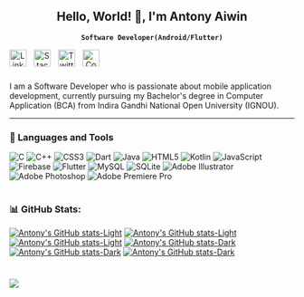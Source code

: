 <center>

## Hello, World! 👋, I'm Antony Aiwin

**`Software Developer(Android/Flutter)`**

<a href="https://www.linkedin.com/in/antony-aiwin/">
  <img align="left" alt="Linkedin" width="30px" style="padding-right:10px;" src="https://raw.githubusercontent.com/gauravghongde/social-icons/9d939e1c5b7ea4a24ac39c3e4631970c0aa1b920/SVG/Color/LinkedIN.svg">
</a>
<a href="https://stackoverflow.com/users/antony-aiwin-k-x">
  <img align="left" alt="StackOverflow" width="30px" style="padding-right:10px;" src="https://raw.githubusercontent.com/gauravghongde/social-icons/9d939e1c5b7ea4a24ac39c3e4631970c0aa1b920/SVG/Color/Stackoverflow.svg">
</a>
<a href="https://x.com/antonyaiwin">
  <img align="left" alt="Twitter" width="30px" style="padding-right:10px;" src="https://raw.githubusercontent.com/gauravghongde/social-icons/9d939e1c5b7ea4a24ac39c3e4631970c0aa1b920/SVG/Color/Twitter.svg">
</a>
<a href="https://codepen.io/antonyaiwin">
  <img align="left" alt="Codepen" width="30px" style="padding-right:10px;" src="https://raw.githubusercontent.com/gauravghongde/social-icons/9d939e1c5b7ea4a24ac39c3e4631970c0aa1b920/SVG/Color/Codeopen.svg">
</a>
<br/>

#

</center>
I am a Software Developer who is passionate about mobile application development, currently pursuing my Bachelor's degree in Computer Application (BCA) from Indira Gandhi National Open University (IGNOU).

---

### 🧰 Languages and Tools

![C](https://img.shields.io/badge/c-%2300599C.svg?style=for-the-badge&logo=c&logoColor=white) 
![C++](https://img.shields.io/badge/c++-%2300599C.svg?style=for-the-badge&logo=c%2B%2B&logoColor=white) 
![CSS3](https://img.shields.io/badge/css3-%231572B6.svg?style=for-the-badge&logo=css3&logoColor=white) 
![Dart](https://img.shields.io/badge/dart-%230175C2.svg?style=for-the-badge&logo=dart&logoColor=white) 
![Java](https://img.shields.io/badge/java-%23ED8B00.svg?style=for-the-badge&logo=openjdk&logoColor=white) 
![HTML5](https://img.shields.io/badge/html5-%23E34F26.svg?style=for-the-badge&logo=html5&logoColor=white) 
![Kotlin](https://img.shields.io/badge/kotlin-%237F52FF.svg?style=for-the-badge&logo=kotlin&logoColor=white) 
![JavaScript](https://img.shields.io/badge/javascript-%23323330.svg?style=for-the-badge&logo=javascript&logoColor=%23F7DF1E) 
![Firebase](https://img.shields.io/badge/firebase-%23039BE5.svg?style=for-the-badge&logo=firebase) 
![Flutter](https://img.shields.io/badge/Flutter-%2302569B.svg?style=for-the-badge&logo=Flutter&logoColor=white)
![MySQL](https://img.shields.io/badge/mysql-%2300000f.svg?style=for-the-badge&logo=mysql&logoColor=white) 
![SQLite](https://img.shields.io/badge/sqlite-%2307405e.svg?style=for-the-badge&logo=sqlite&logoColor=white) 
![Adobe Illustrator](https://img.shields.io/badge/adobe%20illustrator-%23FF9A00.svg?style=for-the-badge&logo=adobe%20illustrator&logoColor=white) 
![Adobe Photoshop](https://img.shields.io/badge/adobe%20photoshop-%2331A8FF.svg?style=for-the-badge&logo=adobe%20photoshop&logoColor=white)
![Adobe Premiere Pro](https://img.shields.io/badge/Adobe%20Premiere%20Pro-9999FF.svg?style=for-the-badge&logo=Adobe%20Premiere%20Pro&logoColor=white)

#

### 📊 GitHub Stats:

[![Antony's GitHub stats-Light](https://github-readme-stats.vercel.app/api?username=antonyaiwin&theme=city_light&hide_border=false&include_all_commits=true&count_private=true#gh-light-mode-only)](https://github-readme-stats.vercel.app/api?username=antonyaiwin&theme=city_light&hide_border=false&include_all_commits=true&count_private=true#gh-light-mode-only) 
[![Antony's GitHub stats-Light](https://github-readme-streak-stats.herokuapp.com/?user=antonyaiwin&theme=city_light&hide_border=false#gh-light-mode-only)](https://github-readme-streak-stats.herokuapp.com/?user=antonyaiwin&theme=city_light&hide_border=false#gh-light-mode-only)
[![Antony's GitHub stats-Light](https://github-readme-stats.vercel.app/api/top-langs/?username=antonyaiwin&theme=city_light&hide_border=false&include_all_commits=true&count_private=true&layout=compact#gh-light-mode-only)](https://github-readme-stats.vercel.app/api/top-langs/?username=antonyaiwin&theme=city_light&hide_border=false&include_all_commits=true&count_private=true&layout=compact#gh-light-mode-only)
[![Antony's GitHub stats-Dark](https://github-readme-stats.vercel.app/api?username=antonyaiwin&show_icons=true&theme=dark&hide_border=false&include_all_commits=true&count_private=true#gh-dark-mode-only)](https://github-readme-stats.vercel.app/api?username=antonyaiwin&show_icons=true&theme=dark&hide_border=false&include_all_commits=true&count_private=true#gh-dark-mode-only) 
[![Antony's GitHub stats-Dark](https://github-readme-streak-stats.herokuapp.com/?user=antonyaiwin&theme=dark#gh-dark-mode-only)](https://github-readme-streak-stats.herokuapp.com/?user=antonyaiwin&theme=dark#gh-dark-mode-only)
[![Antony's GitHub stats-Dark](https://github-readme-stats.vercel.app/api/top-langs/?username=antonyaiwin&theme=dark&hide_border=false&include_all_commits=true&count_private=true&layout=compact#gh-dark-mode-only)](https://github-readme-stats.vercel.app/api/top-langs/?username=antonyaiwin&theme=dark&hide_border=false&include_all_commits=true&count_private=true&layout=compact#gh-dark-mode-only)

#

![](https://komarev.com/ghpvc/?username=antonyaiwin&label=Profile%20views&color=0e75b6&style=for-the-badge)

<!-- [![](https://visitcount.itsvg.in/api?id=antonyaiwin&icon=1&color=3)](https://visitcount.itsvg.in) -->

<!-- Proudly created with GPRM ( https://gprm.itsvg.in ) -->
